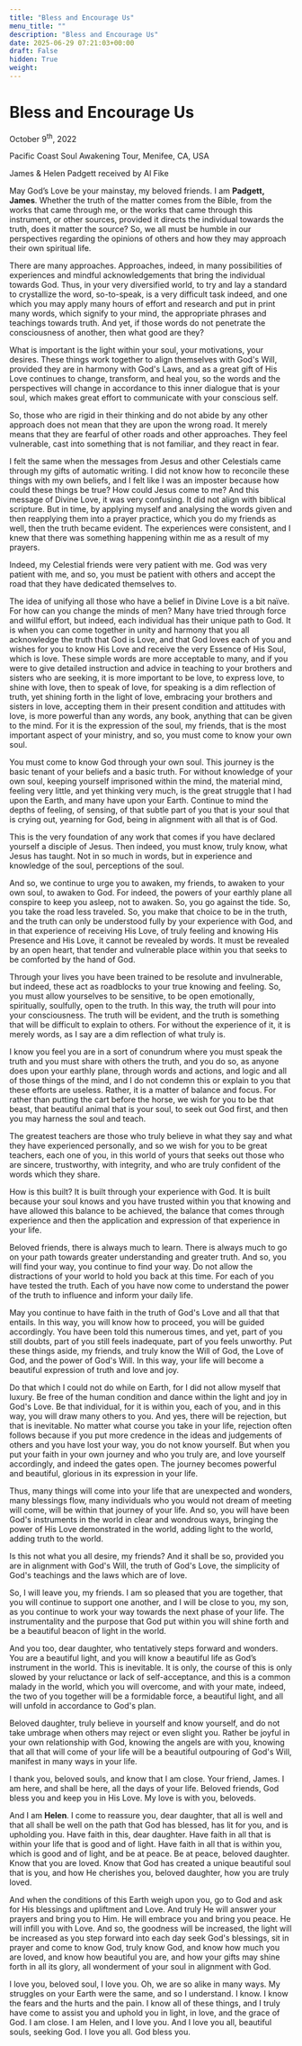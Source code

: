 ```yaml
---
title: "Bless and Encourage Us"
menu_title: ""
description: "Bless and Encourage Us"
date: 2025-06-29 07:21:03+00:00
draft: False
hidden: True
weight:
---
```

# Bless and Encourage Us

October 9<sup>th</sup>, 2022

Pacific Coast Soul Awakening Tour, Menifee, CA, USA

James & Helen Padgett received by Al Fike

May God’s Love be your mainstay, my beloved friends. I am **Padgett, James**. Whether the truth of the matter comes from the Bible, from the works that came through me, or the works that came through this instrument, or other sources, provided it directs the individual towards the truth, does it matter the source? So, we all must be humble in our perspectives regarding the opinions of others and how they may approach their own spiritual life.

There are many approaches. Approaches, indeed, in many possibilities of experiences and mindful acknowledgements that bring the individual towards God. Thus, in your very diversified world, to try and lay a standard to crystallize the word, so-to-speak, is a very difficult task indeed, and one which you may apply many hours of effort and research and put in print many words, which signify to your mind, the appropriate phrases and teachings towards truth. And yet, if those words do not penetrate the consciousness of another, then what good are they?

What is important is the light within your soul, your motivations, your desires. These things work together to align themselves with God's Will, provided they are in harmony with God's Laws, and as a great gift of His Love continues to change, transform, and heal you, so the words and the perspectives will change in accordance to this inner dialogue that is your soul, which makes great effort to communicate with your conscious self.

So, those who are rigid in their thinking and do not abide by any other approach does not mean that they are upon the wrong road. It merely means that they are fearful of other roads and other approaches. They feel vulnerable, cast into something that is not familiar, and they react in fear.

I felt the same when the messages from Jesus and other Celestials came through my gifts of automatic writing. I did not know how to reconcile these things with my own beliefs, and I felt like I was an imposter because how could these things be true? How could Jesus come to me? And this message of Divine Love, it was very confusing. It did not align with biblical scripture. But in time, by applying myself and analysing the words given and then reapplying them into a prayer practice, which you do my friends as well, then the truth became evident. The experiences were consistent, and I knew that there was something happening within me as a result of my prayers.

Indeed, my Celestial friends were very patient with me. God was very patient with me, and so, you must be patient with others and accept the road that they have dedicated themselves to.

The idea of unifying all those who have a belief in Divine Love is a bit naïve. For how can you change the minds of men? Many have tried through force and willful effort, but indeed, each individual has their unique path to God. It is when you can come together in unity and harmony that you all acknowledge the truth that God is Love, and that God loves each of you and wishes for you to know His Love and receive the very Essence of His Soul, which is love. These simple words are more acceptable to many,  and if you were to give detailed instruction and advice in teaching to your brothers and sisters who are seeking, it is more important to be love, to express love, to shine with love, then to speak of love, for speaking is a dim reflection of truth, yet shining forth in the light of love, embracing your brothers and sisters in love, accepting them in their present condition and attitudes with love, is more powerful than any words, any book, anything that can be given to the mind. For it is the expression of the soul, my friends, that is the most important aspect of your ministry, and so, you must come to know your own soul.

You must come to know God through your own soul. This journey is the basic tenant of your beliefs and a basic truth. For without knowledge of your own soul, keeping yourself imprisoned within the mind, the material mind, feeling very little, and yet thinking very much, is the great struggle that I had upon the Earth, and many have upon your Earth. Continue to mind the depths of feeling, of sensing, of that subtle part of you that is your soul that is crying out, yearning for God, being in alignment with all that is of God.

This is the very foundation of any work that comes if you have declared yourself a disciple of Jesus. Then indeed, you must know, truly know, what Jesus has taught. Not in so much in words, but in experience and knowledge of the soul, perceptions of the soul.

And so, we continue to urge you to awaken, my friends, to awaken to your own soul, to awaken to God. For indeed, the powers of your earthly plane all conspire to keep you asleep, not to awaken.  So, you go against the tide. So, you take the road less traveled. So, you make that choice to be in the truth, and the truth can only be understood fully by your experience with God, and in that experience of receiving His Love, of truly feeling and knowing His Presence and His Love, it cannot be revealed by words. It must be revealed by an open heart, that tender and vulnerable place within you that seeks to be comforted by the hand of God.

Through your lives you have been trained to be resolute and invulnerable, but indeed, these act as roadblocks to your true knowing and feeling. So, you must allow yourselves to be sensitive, to be open emotionally, spiritually, soulfully, open to the truth. In this way, the truth will pour into your consciousness. The truth will be evident, and the truth is something that will be difficult to explain to others. For without the experience of it, it is merely words, as I say are a dim reflection of what truly is.

I know you feel you are in a sort of conundrum where you must speak the truth and you must share with others the truth, and you do so, as anyone does upon your earthly plane, through words and actions, and logic and all of those things of the mind, and I do not condemn this or explain to you that these efforts are useless. Rather, it is a matter of balance and focus. For rather than putting the cart before the horse, we wish for you to be that beast, that beautiful animal that is your soul, to seek out God first, and then you may harness the soul and teach.

The greatest teachers are those who truly believe in what they say and what they have experienced personally, and so we wish for you to be great teachers, each one of you, in this world of yours that seeks out those who are sincere, trustworthy, with integrity, and who are truly confident of the words which they share.

How is this built? It is built through your experience with God. It is built because your soul knows and you have trusted within you that knowing and have allowed this balance to be achieved, the balance that comes through experience and then the application and expression of that experience in your life.

Beloved friends, there is always much to learn. There is always much to go on your path towards greater understanding and greater truth. And so, you will find your way, you continue to find your way. Do not allow the distractions of your world to hold you back at this time. For each of you have tested the truth. Each of you have now come to understand the power of the truth to influence and inform your daily life.

May you continue to have faith in the truth of God's Love and all that that entails. In this way, you will know how to proceed, you will be guided accordingly. You have been told this numerous times, and yet, part of you still doubts, part of you still feels inadequate, part of you feels unworthy. Put these things aside, my friends, and truly know the Will of God, the Love of God, and the power of God's Will. In this way, your life will become a beautiful expression of truth and love and joy.

Do that which I could not do while on Earth, for I did not allow myself that luxury. Be free of the human condition and dance within the light and joy in God's Love. Be that individual, for it is within you, each of you, and in this way, you will draw many others to you. And yes, there will be rejection, but that is inevitable. No matter what course you take in your life, rejection often follows because if you put more credence in the ideas and judgements of others and you have lost your way, you do not know yourself. But when you put your faith in your own journey and who you truly are, and love yourself accordingly, and indeed the gates open. The journey becomes powerful and beautiful, glorious in its expression in your life.

Thus, many things will come into your life that are unexpected and wonders, many blessings flow, many individuals who you would not dream of meeting will come, will be within that journey of your life. And so, you will have been God's instruments in the world in clear and wondrous ways, bringing the power of His Love demonstrated in the world, adding light to the world, adding truth to the world.

Is this not what you all desire, my friends? And it shall be so, provided you are in alignment with God's Will, the truth of God's Love, the simplicity of God's teachings and the laws which are of love.

So, I will leave you, my friends. I am so pleased that you are together, that you will continue to support one another, and I will be close to you, my son, as you continue to work your way towards the next phase of your life. The instrumentality and the purpose that God put within you will shine forth and be a beautiful beacon of light in the world.

And you too, dear daughter, who tentatively steps forward and wonders. You are a beautiful light, and you will know a beautiful life as God’s instrument in the world. This is inevitable. It is only, the course of this is only slowed by your reluctance or lack of self-acceptance, and this is a common malady in the world, which you will overcome, and with your mate, indeed, the two of you together will be a formidable force, a beautiful light, and all will unfold in accordance to God's plan.

Beloved daughter, truly believe in yourself and know yourself, and do not take umbrage when others may reject or even slight you. Rather be joyful in your own relationship with God, knowing the angels are with you, knowing that all that will come of your life will be a beautiful outpouring of God's Will, manifest in many ways in your life.

I thank you, beloved souls, and know that I am close. Your friend, James. I am here, and shall be here, all the days of your life. Beloved friends, God bless you and keep you in His Love. My love is with you, beloveds.

And I am **Helen**. I come to reassure you, dear daughter, that all is well and that all shall be well on the path that God has blessed, has lit for you, and is upholding you. Have faith in this, dear daughter. Have faith in all that is within your life that is good and of light. Have faith in all that is within you, which is good and of light, and be at peace. Be at peace, beloved daughter. Know that you are loved. Know that God has created a unique beautiful soul that is you, and how He cherishes you, beloved daughter, how you are truly loved.

And when the conditions of this Earth weigh upon you, go to God and ask for His blessings and upliftment and Love.  And truly He will answer your prayers and bring you to Him.  He will embrace you and bring you peace. He will infill you with Love. And so, the goodness will be increased, the light will be increased as you step forward into each day seek God's blessings, sit in prayer and come to know God, truly know God, and know how much you are loved, and know how beautiful you are, and how your gifts may shine forth in all its glory, all wonderment of your soul in alignment with God.

I love you, beloved soul, I love you. Oh, we are so alike in many ways. My struggles on your Earth were the same, and so I understand. I know. I know the fears and the hurts and the pain. I know all of these things, and I truly have come to assist you and uphold you in light, in love, and the grace of God.  I am close. I am Helen, and I love you. And I love you all, beautiful souls, seeking God. I love you all. God bless you.

